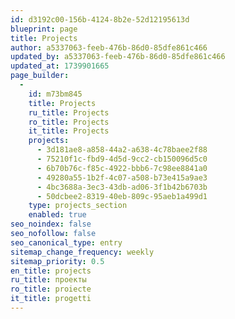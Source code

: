 ```yaml
---
id: d3192c00-156b-4124-8b2e-52d12195613d
blueprint: page
title: Projects
author: a5337063-feeb-476b-86d0-85dfe861c466
updated_by: a5337063-feeb-476b-86d0-85dfe861c466
updated_at: 1739901665
page_builder:
  -
    id: m73bm845
    title: Projects
    ru_title: Projects
    ro_title: Projects
    it_title: Projects
    projects:
      - 3d181ae8-a858-44a2-a638-4c78baee2f88
      - 75210f1c-fbd9-4d5d-9cc2-cb150096d5c0
      - 6b70b76c-f85c-4922-bbb6-7c98ee8841a0
      - 49280a55-1b2f-4c07-a508-b73e415a9ae3
      - 4bc3688a-3ec3-43db-ad06-3f1b42b6703b
      - 50dcbee2-8319-40eb-809c-95aeb1a499d1
    type: projects_section
    enabled: true
seo_noindex: false
seo_nofollow: false
seo_canonical_type: entry
sitemap_change_frequency: weekly
sitemap_priority: 0.5
en_title: projects
ru_title: проекты
ro_title: proiecte
it_title: progetti
---
```

